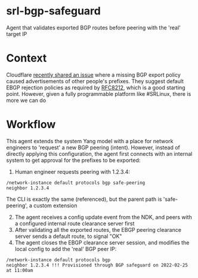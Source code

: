 # srl-bgp-safeguard
Agent that validates exported BGP routes before peering with the 'real' target IP

# Context
Cloudflare [recently shared an issue](https://blog.cloudflare.com/route-leaks-and-confirmation-biases/) where a missing BGP export policy caused advertisements of other people's prefixes. They suggest default EBGP rejection policies as required by [RFC8212](https://datatracker.ietf.org/doc/html/rfc8212), which is a good starting point.
However, given a fully programmable platform like #SRLinux, there is more we can do

# Workflow
This agent extends the system Yang model with a place for network engineers to 'request' a new BGP peering (intent). However, instead of directly applying this configuration, the agent first connects with an internal system to get approval for the prefixes to be exported:

1. Human engineer requests peering with 1.2.3.4:
```
/network-instance default protocols bgp safe-peering
neighbor 1.2.3.4
```
The CLI is exactly the same (referenced), but the parent path is 'safe-peering', a custom extension

2. The agent receives a config update event from the NDK, and peers with a configured internal route clearance server first
3. After validating all the exported routes, the EBGP peering clearance server sends a default route, to signal "OK"
4. The agent closes the EBGP clearance server session, and modifies the local config to add the 'real' BGP peer IP:
```
/network-instance default protocols bgp
neighbor 1.2.3.4 !!! Provisioned through BGP safeguard on 2022-02-25 at 11:00am
```
